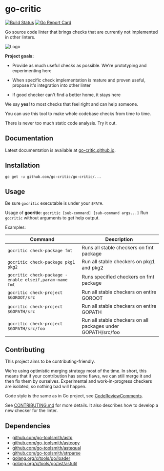 # go-critic

[![Build Status](https://travis-ci.org/go-critic/go-critic.svg?branch=master)](https://travis-ci.org/go-critic/go-critic)
[![Go Report Card](https://goreportcard.com/badge/github.com/go-critic/go-critic)](https://goreportcard.com/report/github.com/go-critic/go-critic)

Go source code linter that brings checks that are currently not implemented in other linters.

![Logo](https://avatars1.githubusercontent.com/u/40007520?s=400&u=b44287d8845a63fb0102d5259710c11ea367bb13&v=4)


**Project goals:**

- Provide as much useful checks as possible.
  We're prototyping and experimenting here

- When specific check implementation is mature and proven useful,
  propose it's integration into other linter

- If good checker can't find a better home, it stays here

We say **yes!** to most checks that feel right and can help someone.

You can use this tool to make whole codebase checks from time to time.

There is never too much static code analysis. Try it out.

## Documentation

Latest documentation is available at [go-critic.github.io](https://go-critic.github.io/overview).

## Installation

```
go get -u github.com/go-critic/go-critic/...
```

## Usage

Be sure `gocritic` executable is under your `$PATH`.

Usage of **gocritic**: `gocritic [sub-command] [sub-command args...]`
Run `gocritic` without arguments to get help output.

Examples:

| Command | Description |
| --- | --- |
| `gocritic check-package fmt` | Runs all stable checkers on fmt package |
| `gocritic check-package pkg1 pkg2` | Run all stable checkers on pkg1 and pkg2 |
| `gocritic check-package -enable elseif,param-name fmt` | Runs specified checkers on fmt package |
| `gocritic check-project $GOROOT/src` | Run all stable checkers on entire GOROOT |
| `gocritic check-project $GOPATH/src` | Run all stable checkers on entire GOPATH |
| `gocritic check-project $GOPATH/src/foo` | Run all stable checkers on all packages under GOPATH/src/foo |

## Contributing

This project aims to be contributing-friendly.

We're using optimistic merging strategy most of the time.
In short, this means that if your contribution has some flaws, we can still merge it and then
fix them by ourselves. Experimental and work-in-progress checkers are isolated, so nothing bad will happen.

Code style is the same as in Go project, see [CodeReviewComments](https://github.com/golang/go/wiki/codereviewcomments).

See [CONTRIBUTING.md](CONTRIBUTING.md) for more details.
It also describes how to develop a new checker for the linter.

## Dependencies

* [github.com/go-toolsmith/astp](https://github.com/go-toolsmith/astp)
* [github.com/go-toolsmith/astcopy](https://github.com/go-toolsmith/astcopy)
* [github.com/go-toolsmith/astequal](https://github.com/go-toolsmith/astequal)
* [github.com/go-toolsmith/strparse](https://github.com/go-toolsmith/strparse)
* [golang.org/x/tools/go/loader](https://godoc.org/golang.org/x/tools/go/loader)
* [golang.org/x/tools/go/ast/astutil](https://godoc.org/golang.org/x/tools/go/ast/astutil)
